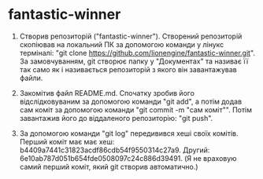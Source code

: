# fantastic-winner

1. Створив репозиторій ("fantastic-winner"). Створений репозиторій скопіював на локальний ПК за допомогою команди у лінукс терміналі: "git clone https://github.com/lionengine/fantastic-winner.git". За замовчуванням, git створює папку у "Документах" та називає її так само як і називається репозиторій з якого він завантажував файли.

2. Закомітив файл README.md. Спочатку зробив його відслідковуваним за допомогою команди "git add", а потім додав сам коміт за допомогою команди "git commit -m "сам коміт"". Потім завантажив його до віддаленого репозиторію: "git push".

3. За допомогою команди "git log" передивився хеші своїх комітів. Перший коміт має має хеш: b4409a7441c31823acdf86cdb54f9550314c27a9. Другий: 6e10ab787d051b654fde0508097c24c886d39491. (Я не враховую самий перший коміт, який git створив автоматично.)
